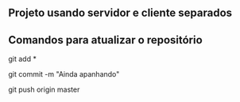 ## Projeto usando servidor e cliente separados


## Comandos para atualizar o repositório

git add *

git commit -m "Ainda apanhando"

git push origin master 
